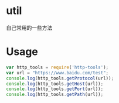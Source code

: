 # util
自己常用的一些方法


# Usage

```javascript
var http_tools = require('http-tools');
var url = "https://www.baidu.com/test";
console.log(http_tools.getProtocol(url));
console.log(http_tools.getHost(url));
console.log(http_tools.getPort(url));
console.log(http_tools.getPath(url));
```